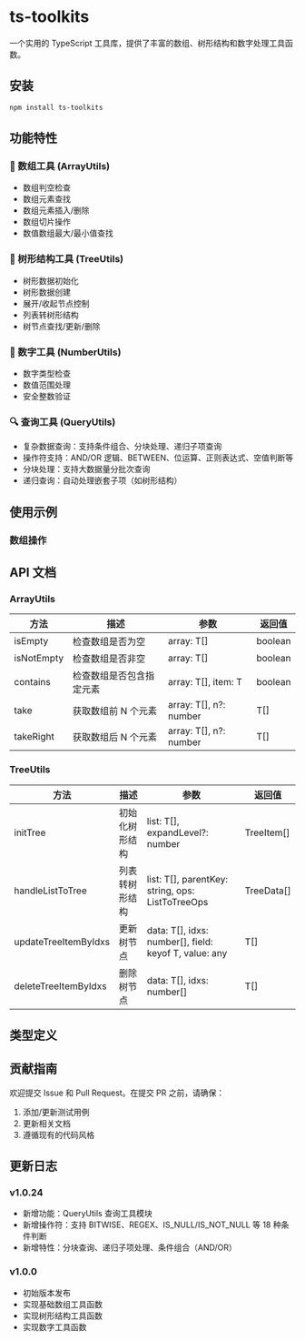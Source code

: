 # ts-toolkits

一个实用的 TypeScript 工具库，提供了丰富的数组、树形结构和数字处理工具函数。

## 安装

```bash
npm install ts-toolkits
```

## 功能特性

### 🔸 数组工具 (ArrayUtils)
- 数组判空检查
- 数组元素查找
- 数组元素插入/删除
- 数组切片操作
- 数值数组最大/最小值查找

### 🔸 树形结构工具 (TreeUtils)
- 树形数据初始化
- 树形数据创建
- 展开/收起节点控制
- 列表转树形结构
- 树节点查找/更新/删除

### 🔸 数字工具 (NumberUtils)
- 数字类型检查
- 数值范围处理
- 安全整数验证

### 🔍 查询工具 (QueryUtils)
  - 复杂数据查询：支持条件组合、分块处理、递归子项查询
  - 操作符支持：AND/OR 逻辑、BETWEEN、位运算、正则表达式、空值判断等
  - 分块处理：支持大数据量分批次查询
  - 递归查询：自动处理嵌套子项（如树形结构）


## 使用示例

### 数组操作

## API 文档

### ArrayUtils

| 方法 | 描述 | 参数 | 返回值 |
|------|------|------|--------|
| isEmpty | 检查数组是否为空 | array: T[] | boolean |
| isNotEmpty | 检查数组是否非空 | array: T[] | boolean |
| contains | 检查数组是否包含指定元素 | array: T[], item: T | boolean |
| take | 获取数组前 N 个元素 | array: T[], n?: number | T[] |
| takeRight | 获取数组后 N 个元素 | array: T[], n?: number | T[] |

### TreeUtils

| 方法 | 描述 | 参数 | 返回值 |
|------|------|------|--------|
| initTree | 初始化树形结构 | list: T[], expandLevel?: number | TreeItem<T>[] |
| handleListToTree | 列表转树形结构 | list: T[], parentKey: string, ops: ListToTreeOps<T> | TreeData<T>[] |
| updateTreeItemByIdxs | 更新树节点 | data: T[], idxs: number[], field: keyof T, value: any | T[] |
| deleteTreeItemByIdxs | 删除树节点 | data: T[], idxs: number[] | T[] |

## 类型定义

## 贡献指南

欢迎提交 Issue 和 Pull Request。在提交 PR 之前，请确保：

1. 添加/更新测试用例
2. 更新相关文档
3. 遵循现有的代码风格

## 更新日志

### v1.0.24
 - 新增功能：QueryUtils 查询工具模块
 - 新增操作符：支持 BITWISE、REGEX、IS_NULL/IS_NOT_NULL 等 18 种条件判断
 - 新增特性：分块查询、递归子项处理、条件组合（AND/OR）

### v1.0.0
- 初始版本发布
- 实现基础数组工具函数
- 实现树形结构工具函数
- 实现数字工具函数

